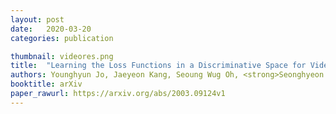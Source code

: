 ```yaml
---
layout: post
date:   2020-03-20
categories: publication

thumbnail: videores.png
title:  "Learning the Loss Functions in a Discriminative Space for Video Restoration"
authors: Younghyun Jo, Jaeyeon Kang, Seoung Wug Oh, <strong>Seonghyeon Nam</strong>, Peter Vajda, Seon Joo Kim
booktitle: arXiv
paper_rawurl: https://arxiv.org/abs/2003.09124v1
---
```

